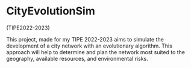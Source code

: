# CityEvolutionSim
(TIPE2022-2023)

This project, made for my TIPE 2022-2023 aims to simulate the development of a city network with an evolutionary algorithm.
This approach will help to determine and plan the network most suited to the geography, available resources, and environmental risks.
